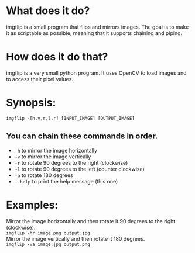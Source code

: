 # What does it do?
imgflip is a small program that flips and mirrors images. The goal is to make it as scriptable as possible, meaning that it supports chaining and piping.

# How does it do that?
imgflip is a very small python program. It uses OpenCV to load images and to access their pixel values.

# Synopsis:

`imgflip -[h,v,r,l,r] [INPUT_IMAGE] [OUTPUT_IMAGE]`

## You can chain these commands in order.
- `-h` to mirror the image horizontally
- `-v` to mirror the image vertically
- `-r` to rotate 90 degrees to the right (clockwise)
- `-l` to rotate 90 degrees to the left (counter clockwise)
- `-a` to rotate 180 degrees
- `--help` to print the help message (this one)

# Examples:
Mirror the image horizontally and then rotate it 90 degrees to the right (clockwise).\
`imgflip -hr image.png output.jpg`\
Mirror the image vertically and then rotate it 180 degrees.\
`imgflip -va image.jpg output.png`

